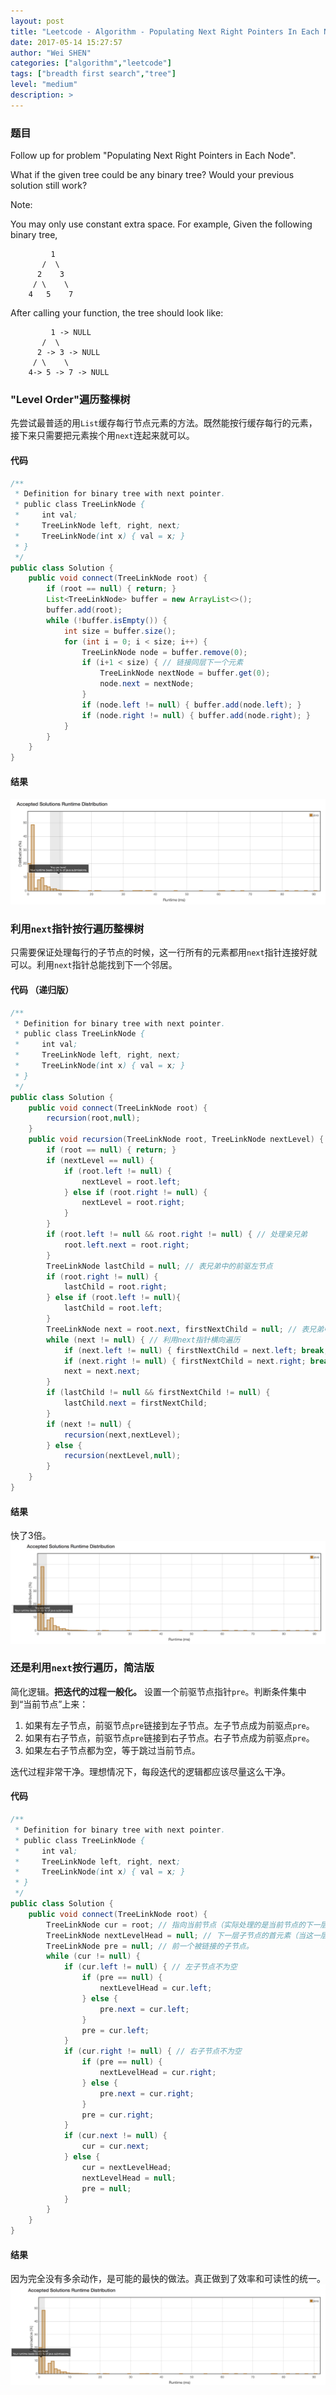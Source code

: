 ```yaml
---
layout: post
title: "Leetcode - Algorithm - Populating Next Right Pointers In Each Node Two"
date: 2017-05-14 15:27:57
author: "Wei SHEN"
categories: ["algorithm","leetcode"]
tags: ["breadth first search","tree"]
level: "medium"
description: >
---
```


### 题目
Follow up for problem "Populating Next Right Pointers in Each Node".

What if the given tree could be any binary tree? Would your previous solution still work?

Note:

You may only use constant extra space.
For example,
Given the following binary tree,
```
         1
       /  \
      2    3
     / \    \
    4   5    7
```
After calling your function, the tree should look like:
```
         1 -> NULL
       /  \
      2 -> 3 -> NULL
     / \    \
    4-> 5 -> 7 -> NULL
```

### "Level Order"遍历整棵树
先尝试最普适的用`List`缓存每行节点元素的方法。既然能按行缓存每行的元素，接下来只需要把元素挨个用`next`连起来就可以。

#### 代码
```java
/**
 * Definition for binary tree with next pointer.
 * public class TreeLinkNode {
 *     int val;
 *     TreeLinkNode left, right, next;
 *     TreeLinkNode(int x) { val = x; }
 * }
 */
public class Solution {
    public void connect(TreeLinkNode root) {
        if (root == null) { return; }
        List<TreeLinkNode> buffer = new ArrayList<>();
        buffer.add(root);
        while (!buffer.isEmpty()) {
            int size = buffer.size();
            for (int i = 0; i < size; i++) {
                TreeLinkNode node = buffer.remove(0);
                if (i+1 < size) { // 链接同层下一个元素
                    TreeLinkNode nextNode = buffer.get(0);
                    node.next = nextNode;
                }
                if (node.left != null) { buffer.add(node.left); }
                if (node.right != null) { buffer.add(node.right); }
            }
        }
    }
}
```

#### 结果
![populating-next-right-pointers-in-each-node-1](/images/leetcode/populating-next-right-pointers-in-each-node-1.png)


### 利用`next`指针按行遍历整棵树
只需要保证处理每行的子节点的时候，这一行所有的元素都用`next`指针连接好就可以。利用`next`指针总能找到下一个邻居。

#### 代码 （递归版）
```java
/**
 * Definition for binary tree with next pointer.
 * public class TreeLinkNode {
 *     int val;
 *     TreeLinkNode left, right, next;
 *     TreeLinkNode(int x) { val = x; }
 * }
 */
public class Solution {
    public void connect(TreeLinkNode root) {
        recursion(root,null);
    }
    public void recursion(TreeLinkNode root, TreeLinkNode nextLevel) {
        if (root == null) { return; }
        if (nextLevel == null) {
            if (root.left != null) {
                nextLevel = root.left;
            } else if (root.right != null) {
                nextLevel = root.right;
            }
        }
        if (root.left != null && root.right != null) { // 处理亲兄弟
            root.left.next = root.right;
        }
        TreeLinkNode lastChild = null; // 表兄弟中的前驱左节点
        if (root.right != null) {
            lastChild = root.right;
        } else if (root.left != null){
            lastChild = root.left;
        }
        TreeLinkNode next = root.next, firstNextChild = null; // 表兄弟中的后续右节点
        while (next != null) { // 利用next指针横向遍历
            if (next.left != null) { firstNextChild = next.left; break; }
            if (next.right != null) { firstNextChild = next.right; break; }
            next = next.next;
        }
        if (lastChild != null && firstNextChild != null) {
            lastChild.next = firstNextChild;
        }
        if (next != null) {
            recursion(next,nextLevel);
        } else {
            recursion(nextLevel,null);
        }
    }
}
```

#### 结果
快了3倍。
![populating-next-right-pointers-in-each-node-2](/images/leetcode/populating-next-right-pointers-in-each-node-2.png)

### 还是利用`next`按行遍历，简洁版
简化逻辑。**把迭代的过程一般化。** 设置一个前驱节点指针`pre`。判断条件集中到“当前节点”上来：
1. 如果有左子节点，前驱节点`pre`链接到左子节点。左子节点成为前驱点`pre`。
2. 如果有右子节点，前驱节点`pre`链接到右子节点。右子节点成为前驱点`pre`。
3. 如果左右子节点都为空，等于跳过当前节点。

迭代过程非常干净。理想情况下，每段迭代的逻辑都应该尽量这么干净。

#### 代码

```java
/**
 * Definition for binary tree with next pointer.
 * public class TreeLinkNode {
 *     int val;
 *     TreeLinkNode left, right, next;
 *     TreeLinkNode(int x) { val = x; }
 * }
 */
public class Solution {
    public void connect(TreeLinkNode root) {
        TreeLinkNode cur = root; // 指向当前节点（实际处理的是当前节点的下一层子节点）
        TreeLinkNode nextLevelHead = null; // 下一层子节点的首元素（当这一层节点用完，需要跳转到下一行）
        TreeLinkNode pre = null; // 前一个被链接的子节点。
        while (cur != null) {
            if (cur.left != null) { // 左子节点不为空
                if (pre == null) {
                    nextLevelHead = cur.left;
                } else {
                    pre.next = cur.left;
                }
                pre = cur.left;
            }
            if (cur.right != null) { // 右子节点不为空
                if (pre == null) {
                    nextLevelHead = cur.right;
                } else {
                    pre.next = cur.right;
                }
                pre = cur.right;
            }
            if (cur.next != null) {
                cur = cur.next;
            } else {
                cur = nextLevelHead;
                nextLevelHead = null;
                pre = null;
            }
        }
    }
}
```

#### 结果
因为完全没有多余动作，是可能的最快的做法。真正做到了效率和可读性的统一。
![populating-next-right-pointers-in-each-node-3](/images/leetcode/populating-next-right-pointers-in-each-node-3.png)
